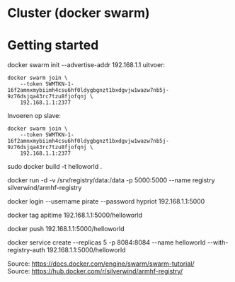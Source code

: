 # Cluster (docker swarm)

<h1> Getting started</h1>
docker swarm init --advertise-addr 192.168.1.1
uitvoer:

    docker swarm join \
        --token SWMTKN-1-16f2amnxmybiimh4csu6hf0ldygbgnzt1bxdgvjw1wazw7nb5j-9z76dsjqa43rc7tzu8fjofqnj \
        192.168.1.1:2377

Invoeren op slave:

    docker swarm join \
        --token SWMTKN-1-16f2amnxmybiimh4csu6hf0ldygbgnzt1bxdgvjw1wazw7nb5j-9z76dsjqa43rc7tzu8fjofqnj \
        192.168.1.1:2377

sudo docker build -t helloworld .

docker run -d -v /srv/registry/data:/data -p 5000:5000 --name registry silverwind/armhf-registry

docker login --username pirate --password hypriot 192.168.1.1:5000

docker tag apitime 192.168.1.1:5000/helloworld

docker push 192.168.1.1:5000/helloworld

docker service create --replicas 5 -p 8084:8084 --name helloworld --with-registry-auth 192.168.1.1:5000/helloworld

Source: https://docs.docker.com/engine/swarm/swarm-tutorial/ <br />
Source: https://hub.docker.com/r/silverwind/armhf-registry/
